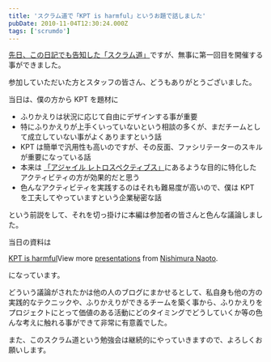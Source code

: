 ```yaml
---
title: 'スクラム道で「KPT is harmful」というお題で話しました'
pubDate: 2010-11-04T12:30:24.000Z
tags: ['scrumdo']
---
```


[先日、この日記でも告知した「スクラム道」](http://d.hatena.ne.jp/nawoto/20101014/1287021171)ですが、無事に第一回目を開催する事ができました。

参加していただいた方とスタッフの皆さん、どうもありがとうございました。

当日は、僕の方から KPT を題材に

- ふりかえりは状況に応じて自由にデザインする事が重要
- 特にふりかえりが上手くいっていないという相談の多くが、まだチームとして成立していない事がよくありますという話
- KPT は簡単で汎用性も高いのですが、その反面、ファシリテーターのスキルが重要になっている話
- 本来は [「アジャイル レトロスペクティブス」](http://amzn.to/cBthNT)にあるような目的に特化したアクティビティの方が効果的だと思う
- 色んなアクティビティを実践するのはそれも難易度が高いので、僕は KPT を工夫してやっていますという企業秘密な話

という前説をして、それを切っ掛けに本編は参加者の皆さんと色んな議論しました。

当日の資料は

[KPT is harmful](http://www.slideshare.net/nawoto/kpt-is-harmful-5664407)View more [presentations](http://www.slideshare.net/) from [Nishimura Naoto](http://www.slideshare.net/nawoto).

になっています。

どういう議論がされたかは他の人のブログにまかせるとして、私自身も他の方の実践的なテクニックや、ふりかえりができるチームを築く事から、ふりかえりをプロジェクトにとって価値のある活動にどのタイミングでどうしていくか等の色んな考えに触れる事ができて非常に有意義でした。

また、このスクラム道という勉強会は継続的にやっていきますので、よろしくお願いします。
